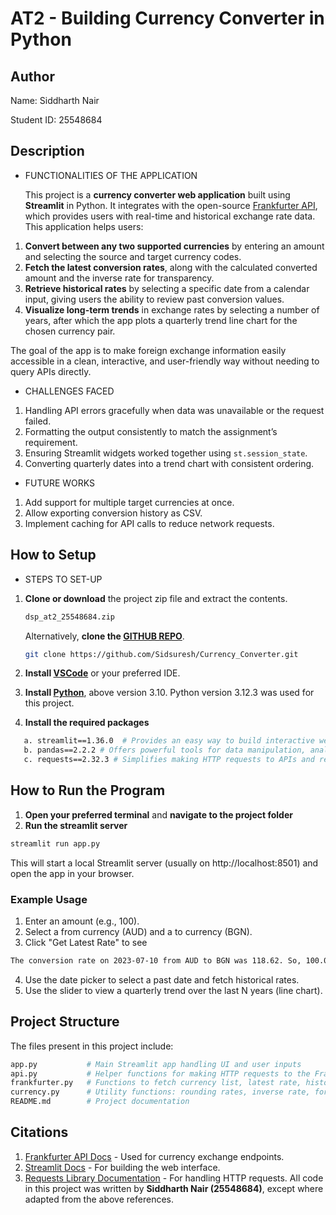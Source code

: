 # AT2 - Building Currency Converter in Python

## Author

Name: Siddharth Nair

Student ID: 25548684

## Description

- FUNCTIONALITIES OF THE APPLICATION

  This project is a **currency converter web application** built using **Streamlit** in Python. It integrates with the open-source [Frankfurter API](https://frankfurter.dev/), which provides users with real-time and historical exchange rate data. This application helps users:

1. **Convert between any two supported currencies** by entering an amount and selecting the source and target currency codes.
2. **Fetch the latest conversion rates**, along with the calculated converted amount and the inverse rate for transparency.
3. **Retrieve historical rates** by selecting a specific date from a calendar input, giving users the ability to review past conversion values.
4. **Visualize long-term trends** in exchange rates by selecting a number of years, after which the app plots a quarterly trend line chart for the chosen currency pair.

The goal of the app is to make foreign exchange information easily accessible in a clean, interactive, and user-friendly way without needing to query APIs directly.

- CHALLENGES FACED

1. Handling API errors gracefully when data was unavailable or the request failed.
2. Formatting the output consistently to match the assignment’s requirement.
3. Ensuring Streamlit widgets worked together using `st.session_state`.
4. Converting quarterly dates into a trend chart with consistent ordering.

- FUTURE WORKS

1. Add support for multiple target currencies at once.
2. Allow exporting conversion history as CSV.
3. Implement caching for API calls to reduce network requests.

## How to Setup

- STEPS TO SET-UP

1. **Clone or download** the project zip file and extract the contents.

   ```bash
   dsp_at2_25548684.zip
   ```

   Alternatively, **clone the [GITHUB REPO](https://github.com/Sidsuresh/Currency_Converter)**.

   ```bash
   git clone https://github.com/Sidsuresh/Currency_Converter.git
   ```

2. **Install [VSCode](https://code.visualstudio.com/)** or your preferred IDE.
3. **Install [Python](https://www.python.org/downloads/)**, above version 3.10. Python version 3.12.3 was used for this project.
4. **Install the required packages**

```bash
   a. streamlit==1.36.0  # Provides an easy way to build interactive web apps for data visualization and machine learning projects.
   b. pandas==2.2.2 # Offers powerful tools for data manipulation, analysis, and handling tabular datasets.
   c. requests==2.32.3 # Simplifies making HTTP requests to APIs and retrieving data from the web.
```

## How to Run the Program

1. **Open your preferred terminal** and **navigate to the project folder**
2. **Run the streamlit server**

```bash
streamlit run app.py
```

This will start a local Streamlit server (usually on http://localhost:8501) and open the app in your browser.

### Example Usage

1. Enter an amount (e.g., 100).
2. Select a from currency (AUD) and a to currency (BGN).
3. Click "Get Latest Rate" to see

```bash
The conversion rate on 2023-07-10 from AUD to BGN was 118.62. So, 100.0 in AUD corresponds to 11862.0 in BGN. The inverse rate is 0.0084.
```

4. Use the date picker to select a past date and fetch historical rates.
5. Use the slider to view a quarterly trend over the last N years (line chart).

## Project Structure

The files present in this project include:

```bash
app.py           # Main Streamlit app handling UI and user inputs
api.py           # Helper functions for making HTTP requests to the Frankfurter API
frankfurter.py   # Functions to fetch currency list, latest rate, historical rates, and rate trends
currency.py      # Utility functions: rounding rates, inverse rate, formatting output text
README.md        # Project documentation
```

## Citations

1. [Frankfurter API Docs](https://frankfurter.dev/) - Used for currency exchange endpoints.
2. [Streamlit Docs](https://docs.streamlit.io/) - For building the web interface.
3. [Requests Library Documentation](https://requests.readthedocs.io/en/latest/) - For handling HTTP requests.
   All code in this project was written by **Siddharth Nair (25548684)**, except where adapted from the above references.
